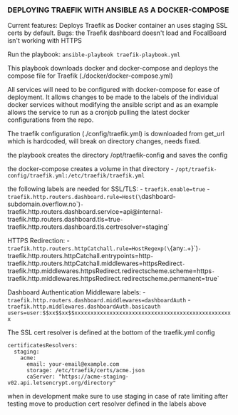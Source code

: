 ### DEPLOYING TRAEFIK WITH ANSIBLE AS A DOCKER-COMPOSE

Current features: Deploys Traefik as Docker container an uses staging SSL certs by default.
Bugs: the Traefik dashboard doesn't load and FocalBoard isn't working with HTTPS

Run the playbook: `ansible-playbook traefik-playbook.yml`

This playbook downloads docker and docker-compose and deploys the compose file for Traefik (./docker/docker-compose.yml)

All services will need to be configured with docker-compose for ease of deployment. It allows changes to be made to the labels of the individual docker services without modifying the ansible script and as an example allows the service to run as a cronjob pulling the latest docker configurations from the repo.

The traefik configuration (./config/traefik.yml) is downloaded from get_url which is hardcoded, will break on directory changes, needs fixed.

the playbook creates the directory /opt/traefik-config and saves the config

the docker-compose creates a volume in that directory 
      - `/opt/traefik-config/traefik.yml:/etc/traefik/traefik.yml`

the following labels are needed for SSL/TLS:
    - `traefik.enable=true`
      - `traefik.http.routers.dashboard.rule=Host(\`dashboard-subdomain.overflow.no\`)`
      - `traefik.http.routers.dashboard.service=api@internal`
      - `traefik.http.routers.dashboard.tls=true`
      - `traefik.http.routers.dashboard.tls.certresolver=staging`

HTTPS Redirection:
      - `traefik.http.routers.httpCatchall.rule=HostRegexp(\`{any:.+}\`)`
      - `traefik.http.routers.httpCatchall.entrypoints=http`
      - `traefik.http.routers.httpCatchall.middlewares=httpsRedirect`
      - `traefik.http.middlewares.httpsRedirect.redirectscheme.scheme=https`
      - `traefik.http.middlewares.httpsRedirect.redirectscheme.permanent=true`
    
Dashboard Authentication Middleware labels:
      - `traefik.http.routers.dashboard.middlewares=dashboardAuth`
      - `traefik.http.middlewares.dashboardAuth.basicauth users=user:$$xx$$xx$$xxxxxxxxxxxxxxxxxxxxxxxxxxxxxxxxxxxxxxxxxxxxxxxxxx`



The SSL cert resolver is defined at the bottom of the traefik.yml config
```
certificatesResolvers:
  staging:
    acme:
      email: your-email@example.com
      storage: /etc/traefik/certs/acme.json
      caServer: "https://acme-staging-v02.api.letsencrypt.org/directory"
```
when in development make sure to use staging in case of rate limiting
after testing move to production cert resolver defined in the labels above
